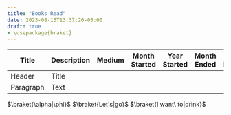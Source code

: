 ```yaml
---
title: "Books Read"
date: 2023-08-15T13:37:26-05:00
draft: true
- \usepackage{braket}
---
```


| Title      | Description | Medium | Month Started | Year Started | Month Ended | Year Ended | Status | Notes |
| ----------- | ----------- | ----------- | ----------- | ----------- | ----------- | ----------- | ----------- | ----------- |
| Header      | Title       |
| Paragraph   | Text        |

$\braket{\alpha|\phi}$
$\braket{Let's|go}$
$\braket{I want\ to|drink}$